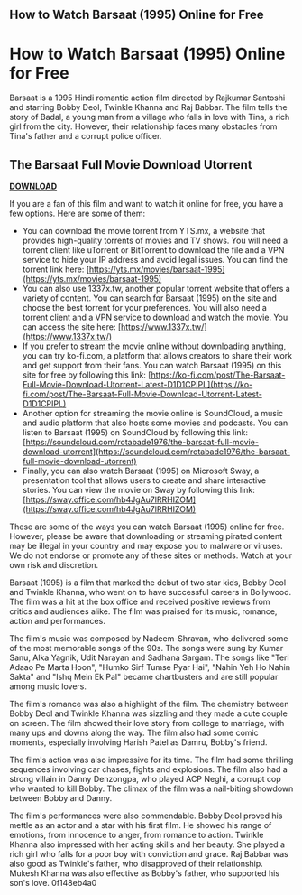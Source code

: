 ## How to Watch Barsaat (1995) Online for Free

  
# How to Watch Barsaat (1995) Online for Free
 
Barsaat is a 1995 Hindi romantic action film directed by Rajkumar Santoshi and starring Bobby Deol, Twinkle Khanna and Raj Babbar. The film tells the story of Badal, a young man from a village who falls in love with Tina, a rich girl from the city. However, their relationship faces many obstacles from Tina's father and a corrupt police officer.
 
## The Barsaat Full Movie Download Utorrent


[**DOWNLOAD**](https://www.google.com/url?q=https%3A%2F%2Furllie.com%2F2tM6hB&sa=D&sntz=1&usg=AOvVaw1VXjs8C2URAnrDMf3Hy0i7)

 
If you are a fan of this film and want to watch it online for free, you have a few options. Here are some of them:
 
- You can download the movie torrent from YTS.mx, a website that provides high-quality torrents of movies and TV shows. You will need a torrent client like uTorrent or BitTorrent to download the file and a VPN service to hide your IP address and avoid legal issues. You can find the torrent link here: [https://yts.mx/movies/barsaat-1995](https://yts.mx/movies/barsaat-1995)
- You can also use 1337x.tw, another popular torrent website that offers a variety of content. You can search for Barsaat (1995) on the site and choose the best torrent for your preferences. You will also need a torrent client and a VPN service to download and watch the movie. You can access the site here: [https://www.1337x.tw/](https://www.1337x.tw/)
- If you prefer to stream the movie online without downloading anything, you can try ko-fi.com, a platform that allows creators to share their work and get support from their fans. You can watch Barsaat (1995) on this site for free by following this link: [https://ko-fi.com/post/The-Barsaat-Full-Movie-Download-Utorrent-Latest-D1D1CPIPL](https://ko-fi.com/post/The-Barsaat-Full-Movie-Download-Utorrent-Latest-D1D1CPIPL)
- Another option for streaming the movie online is SoundCloud, a music and audio platform that also hosts some movies and podcasts. You can listen to Barsaat (1995) on SoundCloud by following this link: [https://soundcloud.com/rotabade1976/the-barsaat-full-movie-download-utorrent](https://soundcloud.com/rotabade1976/the-barsaat-full-movie-download-utorrent)
- Finally, you can also watch Barsaat (1995) on Microsoft Sway, a presentation tool that allows users to create and share interactive stories. You can view the movie on Sway by following this link: [https://sway.office.com/hb4JgAu7lRRHIZOM](https://sway.office.com/hb4JgAu7lRRHIZOM)

These are some of the ways you can watch Barsaat (1995) online for free. However, please be aware that downloading or streaming pirated content may be illegal in your country and may expose you to malware or viruses. We do not endorse or promote any of these sites or methods. Watch at your own risk and discretion.
  
Barsaat (1995) is a film that marked the debut of two star kids, Bobby Deol and Twinkle Khanna, who went on to have successful careers in Bollywood. The film was a hit at the box office and received positive reviews from critics and audiences alike. The film was praised for its music, romance, action and performances.
 
The film's music was composed by Nadeem-Shravan, who delivered some of the most memorable songs of the 90s. The songs were sung by Kumar Sanu, Alka Yagnik, Udit Narayan and Sadhana Sargam. The songs like "Teri Adaao Pe Marta Hoon", "Humko Sirf Tumse Pyar Hai", "Nahin Yeh Ho Nahin Sakta" and "Ishq Mein Ek Pal" became chartbusters and are still popular among music lovers.
 
The film's romance was also a highlight of the film. The chemistry between Bobby Deol and Twinkle Khanna was sizzling and they made a cute couple on screen. The film showed their love story from college to marriage, with many ups and downs along the way. The film also had some comic moments, especially involving Harish Patel as Damru, Bobby's friend.
 
The film's action was also impressive for its time. The film had some thrilling sequences involving car chases, fights and explosions. The film also had a strong villain in Danny Denzongpa, who played ACP Neghi, a corrupt cop who wanted to kill Bobby. The climax of the film was a nail-biting showdown between Bobby and Danny.
 
The film's performances were also commendable. Bobby Deol proved his mettle as an actor and a star with his first film. He showed his range of emotions, from innocence to anger, from romance to action. Twinkle Khanna also impressed with her acting skills and her beauty. She played a rich girl who falls for a poor boy with conviction and grace. Raj Babbar was also good as Twinkle's father, who disapproved of their relationship. Mukesh Khanna was also effective as Bobby's father, who supported his son's love.
 0f148eb4a0
